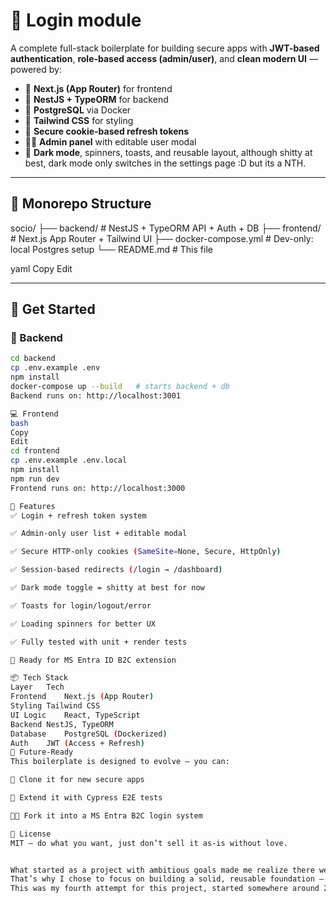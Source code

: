 # 💾 Login module

A complete full-stack boilerplate for building secure apps with **JWT-based authentication**, **role-based access (admin/user)**, and **clean modern UI** — powered by:

- 🧠 **Next.js (App Router)** for frontend
- 🔐 **NestJS + TypeORM** for backend
- 🐘 **PostgreSQL** via Docker
- 💨 **Tailwind CSS** for styling
- 🍪 **Secure cookie-based refresh tokens**
- 🧑‍💻 **Admin panel** with editable user modal
- 🌙 **Dark mode**, spinners, toasts, and reusable layout, although shitty at best, dark mode only switches in the settings page :D but its a NTH.

---

## 🧱 Monorepo Structure

socio/ ├── backend/ # NestJS + TypeORM API + Auth + DB ├── frontend/ # Next.js App Router + Tailwind UI ├── docker-compose.yml # Dev-only: local Postgres setup └── README.md # This file

yaml
Copy
Edit

---

## 🚀 Get Started

### 🔧 Backend

```bash
cd backend
cp .env.example .env
npm install
docker-compose up --build   # starts backend + db
Backend runs on: http://localhost:3001

💻 Frontend
bash
Copy
Edit
cd frontend
cp .env.example .env.local
npm install
npm run dev
Frontend runs on: http://localhost:3000

🧪 Features
✅ Login + refresh token system

✅ Admin-only user list + editable modal

✅ Secure HTTP-only cookies (SameSite=None, Secure, HttpOnly)

✅ Session-based redirects (/login → /dashboard)

✅ Dark mode toggle = shitty at best for now

✅ Toasts for login/logout/error

✅ Loading spinners for better UX

✅ Fully tested with unit + render tests

🔄 Ready for MS Entra ID B2C extension

📦 Tech Stack
Layer	Tech
Frontend	Next.js (App Router)
Styling	Tailwind CSS
UI Logic	React, TypeScript
Backend	NestJS, TypeORM
Database	PostgreSQL (Dockerized)
Auth	JWT (Access + Refresh)
🧠 Future-Ready
This boilerplate is designed to evolve — you can:

🔁 Clone it for new secure apps

🧪 Extend it with Cypress E2E tests

🧑‍💼 Fork it into a MS Entra B2C login system

📄 License
MIT — do what you want, just don’t sell it as-is without love.


What started as a project with ambitious goals made me realize there were already existing solutions out there.
That’s why I chose to focus on building a solid, reusable foundation — a core piece that I can adapt and build on for future projects.
This was my fourth attempt for this project, started somewhere around 20th of Januari 2025 with the first attempt, and the fourth attempt(start: 20th of March) has been build in less than 40 hours hours(25th of March). 

